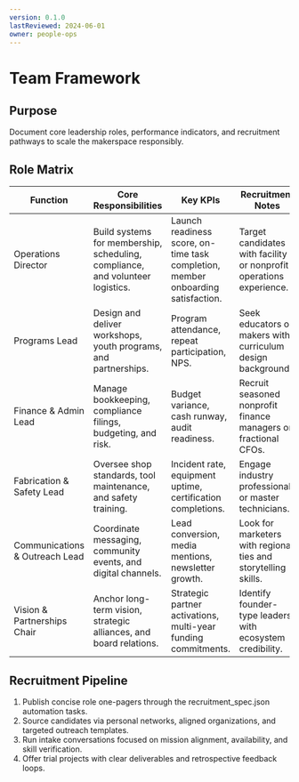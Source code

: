 ```yaml
---
version: 0.1.0
lastReviewed: 2024-06-01
owner: people-ops
---
```


# Team Framework

## Purpose
Document core leadership roles, performance indicators, and recruitment pathways to scale the makerspace responsibly.

## Role Matrix
| Function | Core Responsibilities | Key KPIs | Recruitment Notes |
| --- | --- | --- | --- |
| Operations Director | Build systems for membership, scheduling, compliance, and volunteer logistics. | Launch readiness score, on-time task completion, member onboarding satisfaction. | Target candidates with facility or nonprofit operations experience. |
| Programs Lead | Design and deliver workshops, youth programs, and partnerships. | Program attendance, repeat participation, NPS. | Seek educators or makers with curriculum design background. |
| Finance & Admin Lead | Manage bookkeeping, compliance filings, budgeting, and risk. | Budget variance, cash runway, audit readiness. | Recruit seasoned nonprofit finance managers or fractional CFOs. |
| Fabrication & Safety Lead | Oversee shop standards, tool maintenance, and safety training. | Incident rate, equipment uptime, certification completions. | Engage industry professionals or master technicians. |
| Communications & Outreach Lead | Coordinate messaging, community events, and digital channels. | Lead conversion, media mentions, newsletter growth. | Look for marketers with regional ties and storytelling skills. |
| Vision & Partnerships Chair | Anchor long-term vision, strategic alliances, and board relations. | Strategic partner activations, multi-year funding commitments. | Identify founder-type leaders with ecosystem credibility. |

## Recruitment Pipeline
1. Publish concise role one-pagers through the recruitment_spec.json automation tasks.
2. Source candidates via personal networks, aligned organizations, and targeted outreach templates.
3. Run intake conversations focused on mission alignment, availability, and skill verification.
4. Offer trial projects with clear deliverables and retrospective feedback loops.
